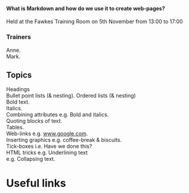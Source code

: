#### What is Markdown and how do we use it to create web-pages?
Held at the Fawkes Training Room on 5th November from 13:00 to 17:00  

### Trainers
Anne.   
Mark.   

## Topics
Headings   
Bullet point lists (& nesting). 
Ordered lists (& nesting)   
Bold text.   
Italics.   
Combining attributes  e.g. Bold and italics.   
Quoting blocks of text.   
Tables.   
Web-links             e.g. www.google.com.   
Inserting graphics    e.g. coffee-break & biscuits.   
Tick-boxes            i.e. Have we done this?    
HTML tricks           e.g. Underlining text     
                      e.g. Collapsing text.    

# Useful links
